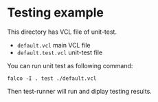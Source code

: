 # Testing example

This directory has VCL file of unit-test.

- `default.vcl` main VCL file
- `default.test.vcl` unit-test file

You can run unit test as following command:

```shell
falco -I . test ./default.vcl
```

Then test-runner will run and diplay testing results.
